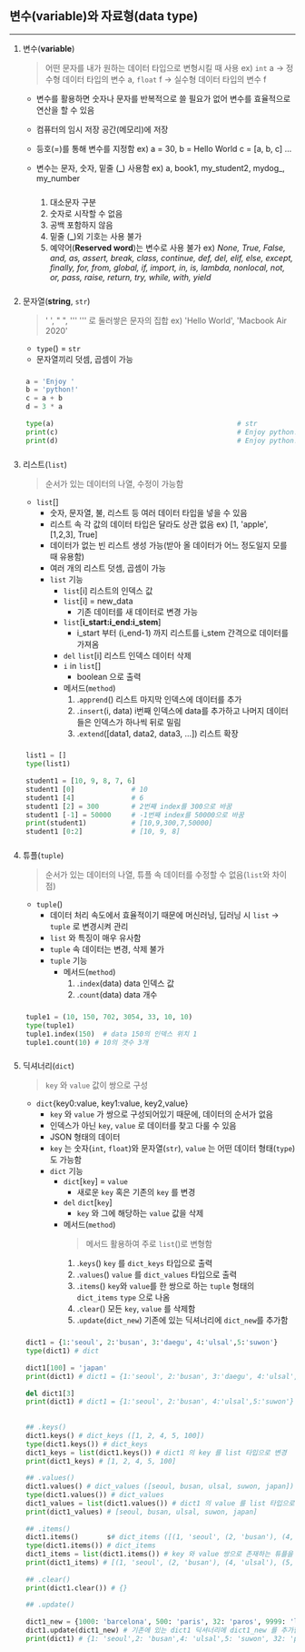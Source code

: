 ## 변수(**variable**)와 자료형(**data type**)

___
1. 변수(**variable**)
    > 어떤 문자를 내가 원하는 데이터 타입으로 변형시킬 때 사용 ex)  `int` a -> 정수형 데이터 타입의 변수 a, `float` f -> 실수형 데이터 타입의 변수 f
    * 변수를 활용하면 숫자나 문자를 반복적으로 쓸 필요가 없어 변수를 효율적으로 연산을 할 수 있음
    * 컴퓨터의 임시 저장 공간(메모리)에 저장
    * 등호(=)를 통해 변수를 지정함 ex) a = 30, b = Hello World c = [a, b, c] ...
    * 변수는 문자, 숫자, 밑줄 (**_**) 사용함 ex) a, book1, my_student2, mydog_, my_number
        ###

        1. 대소문자 구분
        2. 숫자로 시작할 수 없음
        3. 공백 포함하지 않음
        4. 밑줄 (**_**)외 기호는 사용 불가
        5. 예약어(**Reserved word**)는 변수로 사용 불가 ex) _None, True, False, and, as, assert, break, class, continue, def, del, elif, else, except, finally, for, from, global, if, import, in, is, lambda, nonlocal, not, or, pass, raise, return, try, while, with, yield_    
        ###

2. 문자열(**string**, `str`)
    > ' ', " ", ''' ''' 로 둘러쌓은 문자의 집합 ex) 'Hello World', 'Macbook Air 2020' 
    * `type`() = `str`
    * 문자열끼리 덧셈, 곱셈이 가능
    ###
``` python
    a = 'Enjoy '
    b = 'python!'
    c = a + b
    d = 3 * a
    
    type(a)												# str
    print(c)											# Enjoy python!
    print(d)											# Enjoy python!Enjoy python!Enjoy python!
```
###

3. 리스트(`list`)
    > 순서가 있는 데이터의 나열, 수정이 가능함
    * `list`[]
        * 숫자, 문자열, 불, 리스트 등 여러 데이터 타입을 넣을 수 있음
        * 리스트 속 각 값의 데이터 타입은 달라도 상관 없음 ex) [1, 'apple', [1,2,3], True]
        * 데이터가 없는 빈 리스트 생성 가능(받아 올 데이터가 어느 정도일지 모를 때 유용함)
        * 여러 개의 리스트 덧셈, 곱셈이 가능
        * `list` 기능
            * `list`[i] 리스트의 인덱스 값
            * `list`[i] = new_data 
                * 기존 데이터를 새 데이터로 변경 가능
            * `list`[**i_start:i_end:i_stem**]
                * i_start 부터 (i_end-1) 까지 리스트를 i_stem 간격으로 데이터를 가져옴
            * `del` `list`[i] 리스트 인덱스 데이터 삭제
            * `i` in `list`[]
                * boolean 으로 출력 
            * 메서드(`method`)
                1. .`apprend`() 리스트 마지막 인덱스에 데이터를 추가
                2. .`insert`(i, data) i번째 인덱스에 data를 추가하고 나머지 데이터들은 인덱스가 하나씩 뒤로 밀림
                3. .`extend`([data1, data2, data3, ...]) 리스트 확장

###
```python
    list1 = []
    type(list1)
    
    student1 = [10, 9, 8, 7, 6]
    student1 [0]              # 10
    student1 [4]              # 6
    student1 [2] = 300        # 2번째 index를 300으로 바꿈
    student1 [-1] = 50000     # -1번째 index를 50000으로 바꿈
    print(student1)           # [10,9,300,7,50000]
    student1 [0:2]            # [10, 9, 8]
```
###

4. 튜플(`tuple`)
    > 순서가 있는 데이터의 나열, 튜플 속 데이터를 수정할 수 없음(`list`와 차이점)
    * `tuple`()
        * 데이터 처리 속도에서 효율적이기 때문에 머신러닝, 딥러닝 시 `list` -> `tuple` 로 변경시켜 관리
        * `list` 와 특징이 매우 유사함
        * `tuple` 속 데이터는 변경, 삭제 불가
        * `tuple` 기능
            * 메서드(`method`)
                1. .`index`(data) data 인덱스 값 
                2. .`count`(data) data 개수
                ###
```python
    tuple1 = (10, 150, 702, 3054, 33, 10, 10)
    type(tuple1)
    tuple1.index(150)  # data 150의 인덱스 위치 1
    tuple1.count(10) # 10의 갯수 3개
```
###

5. 딕셔너리(`dict`)
    > `key` 와 `value` 값이 쌍으로 구성
    * `dict`{key0:value, key1:value, key2,value} 
        * `key` 와 `value` 가 쌍으로 구성되어있기 때문에, 데이터의 순서가 없음
        * 인덱스가 아닌 `key`, `value` 로 데이터를 찾고 다룰 수 있음
        * JSON 형태의 데이터
        * `key` 는 숫자(`int`, `float`)와 문자열(`str`), `value` 는 어떤 데이터 형태(`type`)도 가능함 
        * `dict` 기능
            * `dict`[`key`] = `value` 
                * 새로운 `key` 혹은 기존의 `key` 를 변경
            * `del` `dict`[`key`]
                * `key` 와 그에 해당하는 `value` 값을 삭제
            * 메서드(`method`)
                > 메서드 활용하여 주로 `list`()로 변형함
                1. .`keys`()   `key` 를 `dict_keys` 타입으로 출력 
                2. .`values`()   `value` 를
                `dict_values` 타입으로 출력
                3. .`items`()   `key`와 `value`를 한 쌍으로 하는 `tuple` 형태의 `dict_items` `type` 으로 나옴
                4. .`clear`() 모든 `key`, `value` 를 삭제함
                5. .`update`(`dict_new`) 기존에 있는 딕셔너리에 `dict_new`를 추가함
                ###

```python
    dict1 = {1:'seoul', 2:'busan', 3:'daegu', 4:'ulsal',5:'suwon'}  
    type(dict1) # dict
    
    dict1[100] = 'japan' 
    print(dict1) # dict1 = {1:'seoul', 2:'busan', 3:'daegu', 4:'ulsal',5:'suwon', 100:'japan'}
    
    del dict1[3]
    print(dict1) # dict1 = {1:'seoul', 2:'busan', 4:'ulsal',5:'suwon'}
    
    
    ## .keys()
    dict1.keys() # dict_keys ([1, 2, 4, 5, 100])
    type(dict1.keys()) # dict_keys
    dict1_keys = list(dict1.keys()) # dict1 의 key 를 list 타입으로 변경
    print(dict1_keys) # [1, 2, 4, 5, 100]
    
    ## .values()
    dict1.values() # dict_values ([seoul, busan, ulsal, suwon, japan])
    type(dict1.values()) # dict_values
    dict1_values = list(dict1.values()) # dict1 의 value 를 list 타입으로 변경
    print(dict1_values) # [seoul, busan, ulsal, suwon, japan]
    
    ## .items()
    dict1.items() 		s# dict_items ([(1, 'seoul', (2, 'busan'), (4, 'ulsal'), (5, 'suwon'), (100, 'japan')])
    type(dict1.items()) # dict_items
    dict1_items = list(dict1.items()) # key 와 value 쌍으로 존재하는 튜플을 한 데이터로 갖는 list 타입으로 변경 
    print(dict1_items) # [(1, 'seoul', (2, 'busan'), (4, 'ulsal'), (5, 'suwon'), (100, 'japan')]
    
    ## .clear()
    print(dict1.clear()) # {}
    
    ## .update()
    
    dict1_new = {1000: 'barcelona', 500: 'paris', 32: 'paros', 9999: 'lyon'}
    dict1.update(dict1_new) # 기존에 있는 dict1 딕셔너리에 dict1_new 를 추가함
    print(dict1) # {1: 'seoul',2: 'busan',4: 'ulsal',5: 'suwon', 32: 'paros', 100: 'japan', 500: 'paris', 1000: 'barcelona', 9999: 'lyon'}
```
###